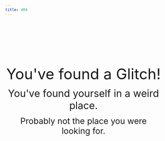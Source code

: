 ```yaml
---
title: 404
---
```

<div align="center" style="padding-top: 25%">
<p><font style="font-size: 36pt;">You've found a Glitch!</font></p>
<p><font style="font-size: 24pt;">You've found yourself in a weird place.</font></p>

<p><font style="font-size: 20pt;">Probably not the place you were looking for.</font></p>
</div>